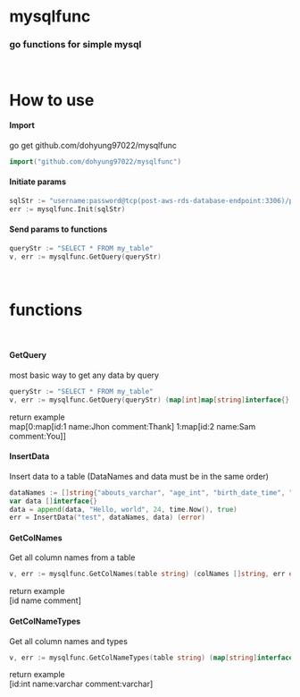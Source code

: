 # mysqlfunc

### go functions for simple mysql

<br />

# How to use

#### Import

go get github.com/dohyung97022/mysqlfunc

```go
import("github.com/dohyung97022/mysqlfunc")
```

#### Initiate params

```go
sqlStr := "username:password@tcp(post-aws-rds-database-endpoint:3306)/post-schema-name"
err := mysqlfunc.Init(sqlStr)
```

#### Send params to functions

```go
queryStr := "SELECT * FROM my_table"
v, err := mysqlfunc.GetQuery(queryStr)
```

<br />

# functions

<br />

#### GetQuery

most basic way to get any data by query

```go
queryStr := "SELECT * FROM my_table"
v, err := mysqlfunc.GetQuery(queryStr) (map[int]map[string]interface{}, error)
```

return example  
map[0:map[id:1 name:Jhon comment:Thank] 1:map[id:2 name:Sam comment:You]]

#### InsertData

Insert data to a table (DataNames and data must be in the same order)

```go
dataNames := []string{"abouts_varchar", "age_int", "birth_date_time", "male_bool"}
var data []interface{}
data = append(data, "Hello, world", 24, time.Now(), true)
err = InsertData("test", dataNames, data) (error)
```

#### GetColNames

Get all column names from a table

```go
v, err := mysqlfunc.GetColNames(table string) (colNames []string, err error)
```

return example  
[id name comment]

#### GetColNameTypes

Get all column names and types

```go
v, err := mysqlfunc.GetColNameTypes(table string) (map[string]interface{}, error)
```

return example  
[id:int name:varchar comment:varchar]
